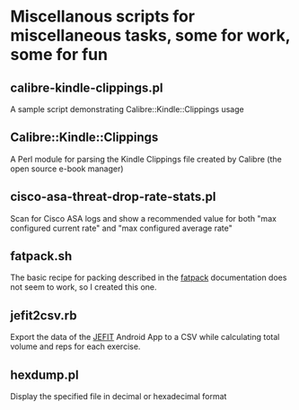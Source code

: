 Miscellanous scripts for miscellaneous tasks, some for work, some for fun
================================

calibre-kindle-clippings.pl
-------------------------

A sample script demonstrating Calibre::Kindle::Clippings usage

Calibre::Kindle::Clippings
-------------------------

A Perl module for parsing the Kindle Clippings file created by Calibre (the open source e-book manager)

cisco-asa-threat-drop-rate-stats.pl
-------------------------

Scan for Cisco ASA logs and show a recommended value for both "max configured current rate" and "max configured average rate"

fatpack.sh
-------------------------

The basic recipe for packing described in the [fatpack](http://search.cpan.org/~mstrout/App-FatPacker-0.009001/bin/fatpack) documentation does not seem to work, so I created this one.

jefit2csv.rb
-------------------------

Export the data of the [JEFIT](http://www.jefit.com/) Android App to a CSV while calculating total volume and reps for each exercise.

hexdump.pl
-------------------------

Display the specified file in decimal or hexadecimal format
